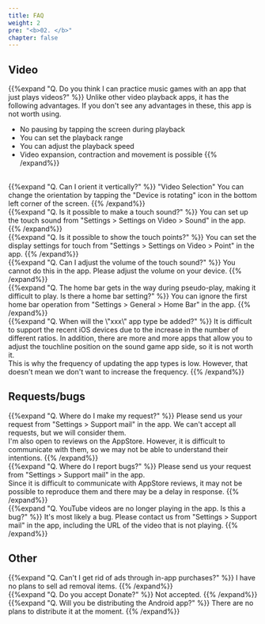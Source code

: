 ```yaml
---
title: FAQ
weight: 2
pre: "<b>02. </b>"
chapter: false
---
```


## Video

{{%expand "Q. Do you think I can practice music games with an app that just plays videos?" %}}
Unlike other video playback apps, it has the following advantages. If you don't see any advantages in these, this app is not worth using.
- No pausing by tapping the screen during playback
- You can set the playback range
- You can adjust the playback speed
- Video expansion, contraction and movement is possible
{{% /expand%}}
<br>
{{%expand "Q. Can I orient it vertically?" %}}
"Video Selection" You can change the orientation by tapping the "Device is rotating" icon in the bottom left corner of the screen.
{{% /expand%}}
<br>
{{%expand "Q. Is it possible to make a touch sound?" %}}
You can set up the touch sound from "Settings > Settings on Video > Sound" in the app.
{{% /expand%}}
<br>
{{%expand "Q. Is it possible to show the touch points?" %}}
You can set the display settings for touch from "Settings > Settings on Video > Point" in the app.
{{% /expand%}}
<br>
{{%expand "Q. Can I adjust the volume of the touch sound?" %}}
You cannot do this in the app. Please adjust the volume on your device.
{{% /expand%}}
<br>
{{%expand "Q. The home bar gets in the way during pseudo-play, making it difficult to play. Is there a home bar setting?" %}}
You can ignore the first home bar operation from "Settings > General > Home Bar" in the app.
{{% /expand%}}
<br>
{{%expand "Q. When will the \"xxx\" app type be added?" %}}
It is difficult to support the recent iOS devices due to the increase in the number of different ratios. In addition, there are more and more apps that allow you to adjust the touchline position on the sound game app side, so it is not worth it.<br>This is why the frequency of updating the app types is low. However, that doesn't mean we don't want to increase the frequency.
{{% /expand%}}

## Requests/bugs

{{%expand "Q. Where do I make my request?" %}}
Please send us your request from "Settings > Support mail" in the app. We can't accept all requests, but we will consider them.<br>I'm also open to reviews on the AppStore. However, it is difficult to communicate with them, so we may not be able to understand their intentions.
{{% /expand%}}
<br>
{{%expand "Q. Where do I report bugs?" %}}
Please send us your request from "Settings > Support mail" in the app.<br>Since it is difficult to communicate with AppStore reviews, it may not be possible to reproduce them and there may be a delay in response.
{{% /expand%}}
<br>
{{%expand "Q. YouTube videos are no longer playing in the app. Is this a bug?" %}}
It's most likely a bug. Please contact us from "Settings > Support mail" in the app, including the URL of the video that is not playing.
{{% /expand%}}

## Other

{{%expand "Q. Can't I get rid of ads through in-app purchases?" %}}
I have no plans to sell ad removal items.
{{% /expand%}}
<br>
{{%expand "Q. Do you accept Donate?" %}}
Not accepted.
{{% /expand%}}
<br>
{{%expand "Q. Will you be distributing the Android app?" %}}
There are no plans to distribute it at the moment.
{{% /expand%}}